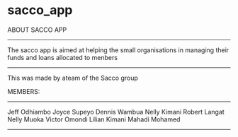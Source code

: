 # sacco_app
ABOUT SACCO APP
******************************
The sacco app is aimed at helping the small organisations in managing their funds and loans allocated to menbers

******************************

This was made by ateam of the Sacco group

MEMBERS:
****************************
Jeff Odhiambo
Joyce Supeyo
Dennis Wambua
Nelly Kimani
Robert Langat
Nelly Muoka
Victor Omondi
Lilian Kimani
Mahadi Mohamed
                  
***************************